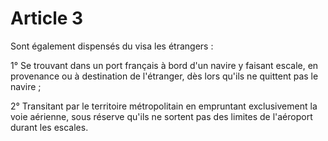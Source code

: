 # Article 3

Sont également dispensés du visa les étrangers :

1° Se trouvant dans un port français à bord d'un navire y faisant escale, en provenance ou à destination de l'étranger, dès lors qu'ils ne quittent pas le navire ;

2° Transitant par le territoire métropolitain en empruntant exclusivement la voie aérienne, sous réserve qu'ils ne sortent pas des limites de l'aéroport durant les escales.
